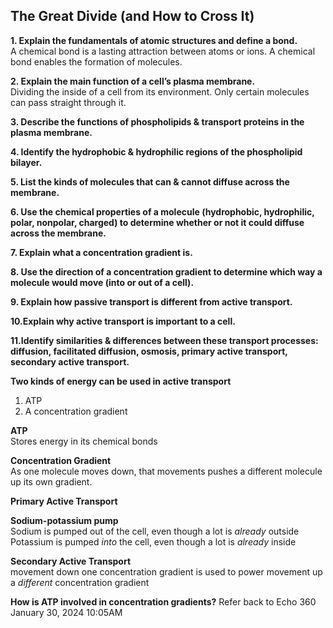 ## The Great Divide (and How to Cross It)

**1. Explain the fundamentals of atomic structures and define a bond.**  
A chemical bond is a lasting attraction between atoms or ions.
A chemical bond enables the formation of molecules. 

**2. Explain the main function of a cell’s plasma membrane.**  
Dividing the inside of a cell from its environment.
Only certain molecules can pass straight through it.


**3. Describe the functions of phospholipids & transport proteins in the plasma membrane.**  


**4. Identify the hydrophobic & hydrophilic regions of the phospholipid bilayer.**

**5. List the kinds of molecules that can & cannot diffuse across the membrane.**  

**6. Use the chemical properties of a molecule (hydrophobic, hydrophilic, polar, nonpolar, charged) to determine whether or not it could diffuse across the membrane.**

**7. Explain what a concentration gradient is.**  

**8. Use the direction of a concentration gradient to determine which way a molecule would move (into or out of a cell).** 

**9. Explain how passive transport is different from active transport.**

**10.Explain why active transport is important to a cell.**  

**11.Identify similarities & differences between these transport processes: diffusion, facilitated diffusion, osmosis, primary active transport, secondary active transport.** 

**Two kinds of energy can be used in active transport** 
1. ATP
2. A concentration gradient  

**ATP**  
Stores energy in its chemical bonds  

**Concentration Gradient**  
As one molecule moves down, that movements pushes a different molecule up its own gradient.




**Primary Active Transport**  

**Sodium-potassium pump**  
Sodium is pumped out of the cell, even though a lot is *already* outside
Potassium is pumped *into* the cell, even though a lot is *already* inside

**Secondary Active Transport**  
movement down one concentration gradient is used to power movement up a *different* concentration gradient

**How is ATP involved in concentration gradients?** 
Refer back to Echo 360
January 30, 2024 10:05AM 



